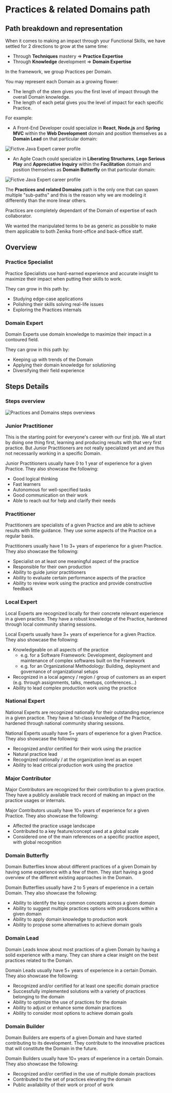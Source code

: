 # Practices & related Domains path


## Path breakdown and representation

When it comes to making an impact through your Functional Skills, we have settled for 2 directions to grow at the same time:
- Through __Techniques__ mastery => __Practice Expertise__
- Through __Knowledge__ development => __Domain Expertise__

In the framework, we group Practices per Domain.

You may represent each Domain as a growing flower:
- The length of the stem gives you the first level of impact through the overall Domain knowledge.
- The length of each petal gives you the level of impact for each specific Practice.

For example:
- A Front-End Developer could specialize in __React__, __Node.js__ and __Spring MVC__ within the __Web Development__ domain and position themselves as a __Domain Lead__ on that particular domain:

![Fictive Java Expert career profile](../images/fictive-react-developer.png)

- An Agile Coach could specialize in __Liberating Structures__, __Lego Serious Play__ and __Appreciative Inquiry__ within the __Facilitation__ domain and position themselves as __Domain Butterfly__ on that particular domain:

![Fictive Java Expert career profile](../images/fictive-agile-facilitator.png)

The __Practices and related Domains__ path is the only one that can spawn multiple "sub-paths" and this is the reason why we are modeling it differently than the more linear others.

Practices are completely dependant of the Domain of expertise of each collaborator.

We wanted the manipulated terms to be as generic as possible to make them applicable to both Zenika front-office and back-office staff.

## Overview

### Practice Specialist

Practice Specialists use hard-earned experience and accurate insight to maximize their impact when putting their skills to work.

They can grow in this path by:
- Studying edge-case applications
- Polishing their skills solving real-life issues
- Exploring the Practices internals

### Domain Expert

Domain Experts use domain knowledge to maximize their impact in a contoured field.

They can grow in this path by:
- Keeping up with trends of the Domain
- Applying their domain knowledge for solutioning
- Diversifying their field experience

## Steps Details

### Steps overview

![Practices and Domains steps overviews](../images/steps-practices-domains.png)

### Junior Practitioner

This is the starting point for everyone's career with our first job.
We all start by doing one thing first, learning and producing results with that very first practice.
But Junior Practitioners are not really specialized yet and are thus not necessarily working in a specific Domain.

Junior Practitioners usually have 0 to 1 year of experience for a given Practice.
They also showcase the following:
- Good logical thinking
- Fast learners
- Autonomous for well-specified tasks
- Good communication on their work
- Able to reach out for help and clarify their needs


### Practitioner

Practitioners are specialists of a given Practice and are able to achieve results with little guidance.
They use some aspects of the Practice on a regular basis.

Practitioners usually have 1 to 3+ years of experience for a given Practice.
They also showcase the following:
- Specialist on at least one meaningful aspect of the practice
- Responsible for their own production
- Ability to guide junior practitioners
- Ability to evaluate certain performance aspects of the practice
- Ability to review work using the practice and provide constructive feedback

### Local Expert

Local Experts are recognized locally for their concrete relevant experience in a given practice.
They have a robust knowledge of the Practice, hardened through local community sharing sessions.

Local Experts usually have 3+ years of experience for a given Practice.
They also showcase the following:
- Knowledgeable on all aspects of the practice
  - e.g. for a Software Framework: Development, deployment and maintenance of complex softwares built on the Framework
  - e.g. for an Organizational Methodology: Building, deployment and governance of organizational setups
- Recognized in a local agency / region / group of customers as an expert (e.g. through assignments, talks, meetups, conferences…)
- Ability to lead complex production work using the practice

### National Expert

National Experts are recognized nationally for their outstanding experience in a given practice.
They have a 1st-class knowledge of the Practice, hardened through national community sharing sessions.

National Experts usually have 5+ years of experience for a given Practice.
They also showcase the following:
- Recognized and/or certified for their work using the practice
- Natural practice lead
- Recognized nationally / at the organization level as an expert
- Ability to lead critical production work using the practice

### Major Contributor

Major Contributors are recognized for their contribution to a given practice.
They have a publicly available track record of making an impact on the practice usages or internals.

Major Contributors usually have 10+ years of experience for a given Practice.
They also showcase the following:
- Affected the practice usage landscape
- Contributed to a key feature/concept used at a global scale
- Considered one of the main references on a specific practice aspect, with global recognition

### Domain Butterfly

Domain Butterflies know about different practices of a given Domain by having some experience with a few of them.
They start having a good overview of the different existing approaches in the Domain.

Domain Butterflies usually have 2 to 5 years of experience in a certain Domain.
They also showcase the following:
- Ability to identify the key common concepts across a given domain
- Ability to suggest multiple practices options with pros&cons within a given domain
- Ability to apply domain knowledge to production work
- Ability to propose some alternatives to achieve domain goals

### Domain Lead

Domain Leads know about most practices of a given Domain by having a solid experience with a many.
They can share a clear insight on the best practices related to the Domain.

Domain Leads usually have 5+ years of experience in a certain Domain.
They also showcase the following:
- Recognized and/or certified for at least one specific domain practice
- Successfully implemented solutions with a variety of practices belonging to the domain
- Ability to optimize the use of practices for the domain
- Ability to adjust or enhance some domain practices
- Ability to consider most options to achieve domain goals

### Domain Builder

Domain Builders are experts of a given Domain and have started contributing to its development.
They contribute to the innovative practices that will constitute the Domain in the future.

Domain Builders usually have 10+ years of experience in a certain Domain.
They also showcase the following:
- Recognized and/or certified in the use of multiple domain practices
- Contributed to the set of practices elevating the domain
- Public availability of their work or proof of work
